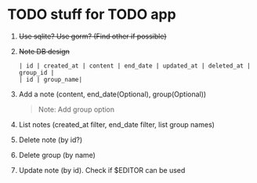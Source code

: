 # TODO stuff for TODO app

1. <del>Use sqlite?
   Use gorm? (Find other if possible)

2. <del>Note DB design<br>
    ```
    | id | created_at | content | end_date | updated_at | deleted_at | group_id |
    | id | group_name|
    ```

3. Add a note (content, end_date(Optional), group(Optional))
   > Note: Add group option

4. List notes (created_at filter, end_date filter, list group names)

5. Delete note (by id?)

6. Delete group (by name)

7. Update note (by id). Check if $EDITOR can be used
